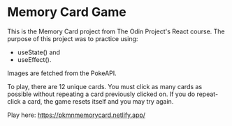 # Memory Card Game

This is the Memory Card project from The Odin Project's React course. The purpose of this project was to practice using:
- useState() and
- useEffect().

Images are fetched from the PokeAPI.

To play, there are 12 unique cards. You must click as many cards as possible without repeating a card previously clicked on. If you do repeat-click a card, the game resets itself and you may try again.

Play here: https://pkmnmemorycard.netlify.app/